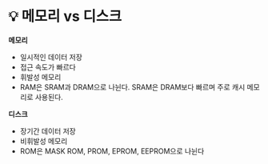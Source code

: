 # 💡 **메모리 vs 디스크**

**메모리**

- 일시적인 데이터 저장 <br>
- 접근 속도가 빠르다 <br>
- 휘발성 메모리 <br>
- RAM은 SRAM과 DRAM으로 나뉜다. SRAM은 DRAM보다 빠르며 주로 캐시 메모리로 사용된다.

**디스크**

- 장기간 데이터 저장 <br>
- 비휘발성 메모리 <br>
- ROM은 MASK ROM, PROM, EPROM, EEPROM으로 나뉜다
